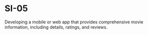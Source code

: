 # SI-05
Developing a mobile or web app that provides comprehensive movie information, including details, ratings, and reviews.
